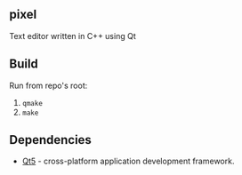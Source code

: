 ## pixel 

Text editor written in C++ using Qt

## Build

Run from repo's root:
1. `qmake`  
2. `make`

## Dependencies

- [Qt5](https://www.qt.io/) - cross-platform application development framework.

